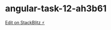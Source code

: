 # angular-task-12-ah3b61

[Edit on StackBlitz ⚡️](https://stackblitz.com/edit/angular-task-12-ah3b61)